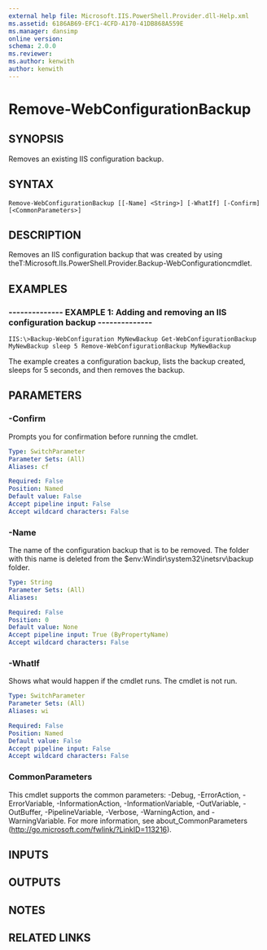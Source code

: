 ```yaml
---
external help file: Microsoft.IIS.PowerShell.Provider.dll-Help.xml
ms.assetid: 6186AB69-EFC1-4CFD-A170-41DB868A559E
ms.manager: dansimp
online version: 
schema: 2.0.0
ms.reviewer:
ms.author: kenwith
author: kenwith
---
```


# Remove-WebConfigurationBackup

## SYNOPSIS
Removes an existing IIS configuration backup.

## SYNTAX

```
Remove-WebConfigurationBackup [[-Name] <String>] [-WhatIf] [-Confirm] [<CommonParameters>]
```

## DESCRIPTION
Removes an IIS configuration backup that was created by using theT:Microsoft.IIs.PowerShell.Provider.Backup-WebConfigurationcmdlet.

## EXAMPLES

### -------------- EXAMPLE 1: Adding and removing an IIS configuration backup --------------
```
IIS:\>Backup-WebConfiguration MyNewBackup Get-WebConfigurationBackup MyNewBackup sleep 5 Remove-WebConfigurationBackup MyNewBackup
```

The example creates a configuration backup, lists the backup created, sleeps for 5 seconds, and then removes the backup.

## PARAMETERS

### -Confirm
Prompts you for confirmation before running the cmdlet.

```yaml
Type: SwitchParameter
Parameter Sets: (All)
Aliases: cf

Required: False
Position: Named
Default value: False
Accept pipeline input: False
Accept wildcard characters: False
```

### -Name
The name of the configuration backup that is to be removed.
The folder with this name is deleted from the $env:Windir\system32\inetsrv\backup folder.

```yaml
Type: String
Parameter Sets: (All)
Aliases: 

Required: False
Position: 0
Default value: None
Accept pipeline input: True (ByPropertyName)
Accept wildcard characters: False
```

### -WhatIf
Shows what would happen if the cmdlet runs.
The cmdlet is not run.

```yaml
Type: SwitchParameter
Parameter Sets: (All)
Aliases: wi

Required: False
Position: Named
Default value: False
Accept pipeline input: False
Accept wildcard characters: False
```

### CommonParameters
This cmdlet supports the common parameters: -Debug, -ErrorAction, -ErrorVariable, -InformationAction, -InformationVariable, -OutVariable, -OutBuffer, -PipelineVariable, -Verbose, -WarningAction, and -WarningVariable. For more information, see about_CommonParameters (http://go.microsoft.com/fwlink/?LinkID=113216).

## INPUTS

## OUTPUTS

## NOTES

## RELATED LINKS

